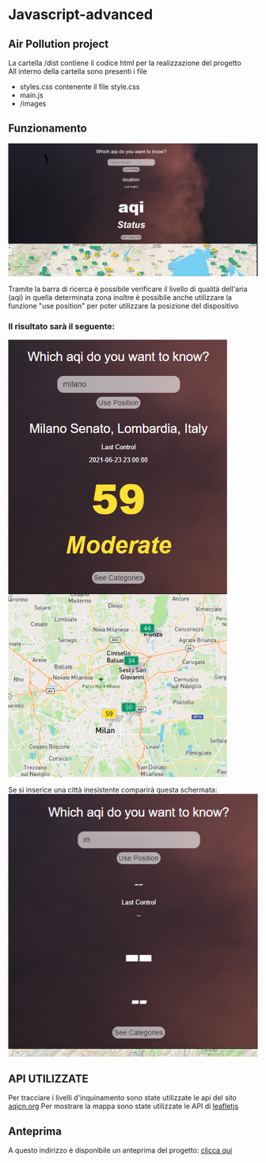 # Javascript-advanced

## Air Pollution project

La cartella /dist contiene il codice html per la realizzazione del progetto <br>
All interno della cartella sono presenti i file

<ul>
  <li>styles.css contenente il file style.css</li> 
  <li>main.js</li>
  <li>/images</li>
</ul>

## Funzionamento

![Scheme](https://github.com/azmi27-12/Javascript-advanced/blob/master/screenshoot/home.PNG)

Tramite la barra di ricerca è possibile verificare il livello di qualità dell'aria (aqi) in quella determinata zona inoltre è possibile anche utilizzare la funzione "use position" per poter utilizzare la posizione del dispositivo

### Il risultato sarà il seguente:
![Scheme](https://github.com/azmi27-12/Javascript-advanced/blob/master/screenshoot/ricerca.PNG)

Se si inserice una città inesistente comparirà questa schermata:
![Scheme](https://github.com/azmi27-12/Javascript-advanced/blob/master/screenshoot/error.PNG)

## API UTILIZZATE

Per tracciare i livelli d'inquinamento sono state utilizzate le api del sito <a href="https://aqicn.org/map/world/">aqicn.org</a> 
Per mostrare la mappa sono state utilizzate le API di <a href="https://leafletjs.com/">leafletjs<a>




## Anteprima 

A questo indirizzo è disponibile un anteprima del progetto:
<a href="https://air-pollution-c5eaf.web.app/"> clicca qui </a>


